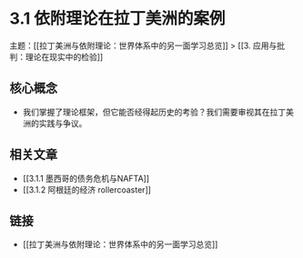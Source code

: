 # 3.1 依附理论在拉丁美洲的案例

主题：[[拉丁美洲与依附理论：世界体系中的另一面学习总览]] > [[3. 应用与批判：理论在现实中的检验]]

## 核心概念

- 我们掌握了理论框架，但它能否经得起历史的考验？我们需要审视其在拉丁美洲的实践与争议。

## 相关文章

- [[3.1.1 墨西哥的债务危机与NAFTA]]
- [[3.1.2 阿根廷的经济 rollercoaster]]

## 链接

- [[拉丁美洲与依附理论：世界体系中的另一面学习总览]]
